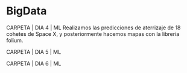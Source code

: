 # BigData

CARPETA | DIA 4 | ML
Realizamos las predicciones de aterrizaje de 18 cohetes de Space X, y posteriormente hacemos mapas con la librería folium. 

CARPETA | DIA 5 | ML

CARPETA | DIA 6 | ML

